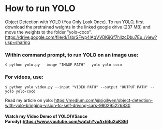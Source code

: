 # How to run YOLO
Object Detection with YOLO (You Only Look Once). To run YOLO, first download the pretrained weights in the linked google drive (237 MB) and move the weights to the folder "yolo-coco".
https://drive.google.com/file/d/1sbrSFwp4lAgVVDKijGf7hlIzcDbu7Eu_/view?usp=sharing
### Within command prompt, to run YOLO on an image use: 
```
$ python yolo.py --image "IMAGE PATH" --yolo yolo-coco
```
### For videos, use: 
```
$ python yolo_video.py --input "VIDEO PATH" --output "OUTPUT PATH" --yolo yolo-coco
```
Read my article on yolo: https://medium.com/@sigilwen/object-detection-with-yolo-bringing-vision-to-self-driving-cars-980295226830
#### Watch my Video Demo of YOLO(VSauce Parody):https://www.youtube.com/watch?v=AxhBu2uK86I 
